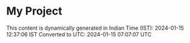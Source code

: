 # My Project

This content is dynamically generated in Indian Time (IST): 2024-01-15 12:37:06 IST
Converted to UTC: 2024-01-15 07:07:07 UTC
